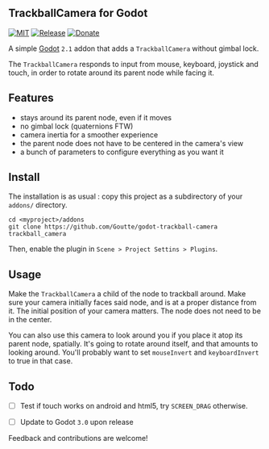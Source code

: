 
TrackballCamera for Godot
-------------------------

[![MIT](https://img.shields.io/github/license/Goutte/godot-trackball-camera.svg)](https://github.com/Goutte/godot-trackball-camera)
[![Release](https://img.shields.io/github/release/Goutte/godot-trackball-camera.svg)](https://github.com/Goutte/godot-trackball-camera/releases)
[![Donate](https://img.shields.io/badge/%CE%9E-%E2%99%A5-blue.svg)](https://etherscan.io/address/0xB48C3B718a1FF3a280f574Ad36F04068d7EAf498)


A simple [Godot](https://godotengine.org/) `2.1` addon that adds a `TrackballCamera` without gimbal lock.

The `TrackballCamera` responds to input from mouse, keyboard, joystick and touch, in order to rotate around its parent node while facing it.


Features
--------

- stays around its parent node, even if it moves
- no gimbal lock (quaternions FTW)
- camera inertia for a smoother experience
- the parent node does not have to be centered in the camera's view
- a bunch of parameters to configure everything as you want it


Install
-------

The installation is as usual : copy this project as a subdirectory of your `addons/` directory.

```
cd <myproject>/addons
git clone https://github.com/Goutte/godot-trackball-camera trackball_camera
```

Then, enable the plugin in `Scene > Project Settins > Plugins`.


Usage
-----

Make the `TrackballCamera` a child of the node to trackball around.
Make sure your camera initially faces said node, and is at a proper distance from it.
The initial position of your camera matters. The node does not need to be in the center.

You can also use this camera to look around you if you place it atop its parent node, spatially.
It's going to rotate around itself, and that amounts to looking around.
You'll probably want to set `mouseInvert` and `keyboardInvert` to true in that case.


Todo
----

- [ ] Test if touch works on android and html5, try `SCREEN_DRAG` otherwise.
- [ ] Update to Godot `3.0` upon release


Feedback and contributions are welcome!


